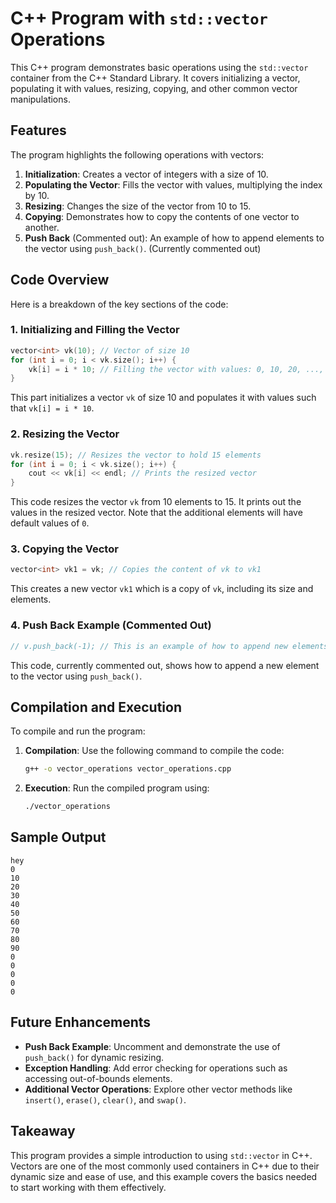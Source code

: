 # C++ Program with `std::vector` Operations

This C++ program demonstrates basic operations using the `std::vector` container from the C++ Standard Library. It covers initializing a vector, populating it with values, resizing, copying, and other common vector manipulations.

## Features

The program highlights the following operations with vectors:

1. **Initialization**: Creates a vector of integers with a size of 10.
2. **Populating the Vector**: Fills the vector with values, multiplying the index by 10.
3. **Resizing**: Changes the size of the vector from 10 to 15.
4. **Copying**: Demonstrates how to copy the contents of one vector to another.
5. **Push Back** (Commented out): An example of how to append elements to the vector using `push_back()`. (Currently commented out)

## Code Overview

Here is a breakdown of the key sections of the code:

### 1. Initializing and Filling the Vector
```cpp
vector<int> vk(10); // Vector of size 10
for (int i = 0; i < vk.size(); i++) {
    vk[i] = i * 10; // Filling the vector with values: 0, 10, 20, ..., 90
}
```

This part initializes a vector `vk` of size 10 and populates it with values such that `vk[i] = i * 10`.

### 2. Resizing the Vector
```cpp
vk.resize(15); // Resizes the vector to hold 15 elements
for (int i = 0; i < vk.size(); i++) {
    cout << vk[i] << endl; // Prints the resized vector
}
```

This code resizes the vector `vk` from 10 elements to 15. It prints out the values in the resized vector. Note that the additional elements will have default values of `0`.

### 3. Copying the Vector
```cpp
vector<int> vk1 = vk; // Copies the content of vk to vk1
```

This creates a new vector `vk1` which is a copy of `vk`, including its size and elements.

### 4. Push Back Example (Commented Out)
```cpp
// v.push_back(-1); // This is an example of how to append new elements to the vector
```

This code, currently commented out, shows how to append a new element to the vector using `push_back()`.

## Compilation and Execution

To compile and run the program:

1. **Compilation**: Use the following command to compile the code:
   ```bash
   g++ -o vector_operations vector_operations.cpp
   ```
2. **Execution**: Run the compiled program using:
   ```bash
   ./vector_operations
   ```

## Sample Output

```
hey
0
10
20
30
40
50
60
70
80
90
0
0
0
0
0
```

## Future Enhancements

- **Push Back Example**: Uncomment and demonstrate the use of `push_back()` for dynamic resizing.
- **Exception Handling**: Add error checking for operations such as accessing out-of-bounds elements.
- **Additional Vector Operations**: Explore other vector methods like `insert()`, `erase()`, `clear()`, and `swap()`.

## Takeaway

This program provides a simple introduction to using `std::vector` in C++. Vectors are one of the most commonly used containers in C++ due to their dynamic size and ease of use, and this example covers the basics needed to start working with them effectively.

